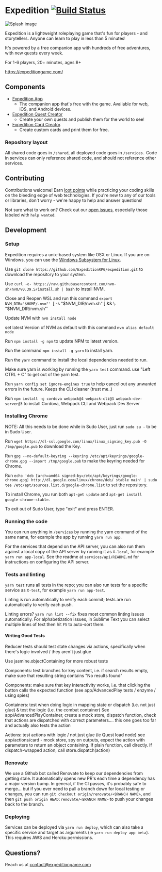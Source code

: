 # Expedition [![Build Status](https://travis-ci.org/ExpeditionRPG/expedition.svg?branch=master)](https://travis-ci.org/ExpeditionRPG/expedition)

![Splash image](https://user-images.githubusercontent.com/607666/148574082-4b856d1c-9cf6-4182-adb8-7f31bebc2466.png)

Expedition is a lightweight roleplaying game that's fun for players - and storytellers. Anyone can learn to play in less than 5 minutes!

It's powered by a free companion app with hundreds of free adventures, with new quests every week. 

For 1-6 players, 20+ minutes, ages 8+

https://expeditiongame.com/

## Components

- [Expedition App](https://app.expeditiongame.com/)
  - The companion app that's free with the game. Available for web, iOS, and Android devices.
- [Expedition Quest Creator](https://quests.expeditiongame.com/)
  - Create your own quests and publish them for the world to see!
- [Expedition Card Creator](https://cards.expeditiongame.com/).
  - Create custom cards and print them for free.

### Repository layout

All shared code goes in `/shared`, all deployed code goes in `/services.` Code in services can only reference shared code, and should not reference other services.

## Contributing

Contributions welcome! Earn [loot points](https://expeditiongame.com/loot) while practicing your coding skills on the bleeding edge of web technologies. If you're new to any of our tools or libraries, don't worry - we're happy to help and answer questions!

Not sure what to work on? Check out our [open issues](https://github.com/ExpeditionRPG/expedition/issues), especially those labeled with `help wanted`.

## Development

### Setup

Expedition requires a unix-based system like OSX or Linux. If you are on Windows, you can use the [Windows Subsystem for Linux](https://docs.microsoft.com/en-us/windows/wsl/install-win10).

Use `git clone https://github.com/ExpeditionRPG/expedition.git` to download the repository to your system.

Use `curl -o- https://raw.githubusercontent.com/nvm-sh/nvm/v0.39.5/install.sh | bash` to install NVM.

Close and Reopen WSL and run this command `export NVM_DIR="$HOME/.nvm"'
`[ -s "$NVM_DIR/nvm.sh" ] && \. "$NVM_DIR/nvm.sh"` 

Update NVM with `nvm install node`

set latest Version of NVM as default with this command `nvm alias default node`

Run `npm install -g npm` to update NPM to latest version.

Run the command `npm install -g yarn` to install yarn.

Run the `yarn` command to install the local dependencies needed to run.

Make sure yarn is working by running the `yarn test` command. use "Left CTRL + C" to get out of the yarn test.

Run `yarn config set ignore-engines true` to help cancel out any unwanted errors in the future. Keeps the CLI cleaner (trust me..)

Run `npm install -g cordova webpack@4 webpack-cli@3 webpack-dev-server@3` to install Cordova, Webpack CLI and Webpack Dev Server

### Installing Chrome

NOTE: All this needs to be done while in Sudo User, just run `sudo su -` to be in Sudo User.

Run `wget https://dl-ssl.google.com/linux/linux_signing_key.pub -O /tmp/google.pub` to download the Key.

Run `gpg --no-default-keyring --keyring /etc/apt/keyrings/google-chrome.gpg --import /tmp/google.pub` to make the keyring needed for Chrome.

Run `echo 'deb [arch=amd64 signed-by=/etc/apt/keyrings/google-chrome.gpg] http://dl.google.com/linux/chrome/deb/ stable main' | sudo tee /etc/apt/sources.list.d/google-chrome.list` to set the repository.

To install Chrome, you run both `apt-get update` and `apt-get install google-chrome-stable`.

To exit out of Sudo User, type "exit" and press ENTER. 

### Running the code

You can run anything in `/services` by running the yarn command of the same name, for example the app by running `yarn run app`.

For the services that depend on the API server, you can also run them against a local copy of the API server by running it as `X-local`, for example `yarn run app-local`.
See the readme at `services/api/README.md` for instructions on configuring the API server.

### Tests and linting

`yarn test` runs all tests in the repo; you can also run tests for a specific service as `X-test`, for example `yarn run app-test`.

Linting is run automatically to verify each commit; tests are run automatically to verify each push.

Linting errors? `yarn run lint --fix` fixes most common linting issues automatically. For alphabetization issues, in Sublime Text you can select multiple lines of text then hit `F5` to auto-sort them.

#### Writing Good Tests

Reducer tests should test state changes via actions, specifically when there's logic involved / they aren't just glue

Use jasmine.objectContaining for more robust tests

Components: test branches for key content, i.e. if search results empty, make sure that resulting string contains "No results found"

Components: make sure that key interactivity works, i.e. that clicking the button calls the expected function (see app/AdvancedPlay tests / enzyme / using spies)

Containers: test when doing logic in mapping state or dispatch (i.e. not just glue) & test the logic (i.e. the combat container) See app/AdvancedPlayContainer, create a mock store, dispatch function, check that actions are dispatched with correct parameters.... this one goes too far and actually also tests the action

Actions: test actions with logic / not just glue (ie Quest load node) see app/actions/card - mock store, spy on outputs, expect the action with parameters to return an object containing. If plain function, call directly. If dispatch-wrapped action, call store.dispatch(action)

### Renovate

We use a Github bot called Renovate to keep our dependencies from getting stale. It automatically opens new PR's each time a dependency has a major version bump. In general, if the CI passes, it's probably safe to merge... but if you ever need to pull a branch down for local testing or changes, you can run `git checkout origin/renovate/<BRANCH NAME>`, and then `git push origin HEAD:renovate/<BRANCH NAME>` to push your changes back to the branch.

### Deploying

Services can be deployed via `yarn run deploy`, which can also take a specific service and target as arguments (ie `yarn run deploy app beta`). This requires AWS and Heroku permissions.

## Questions?

Reach us at contact@expeditiongame.com
